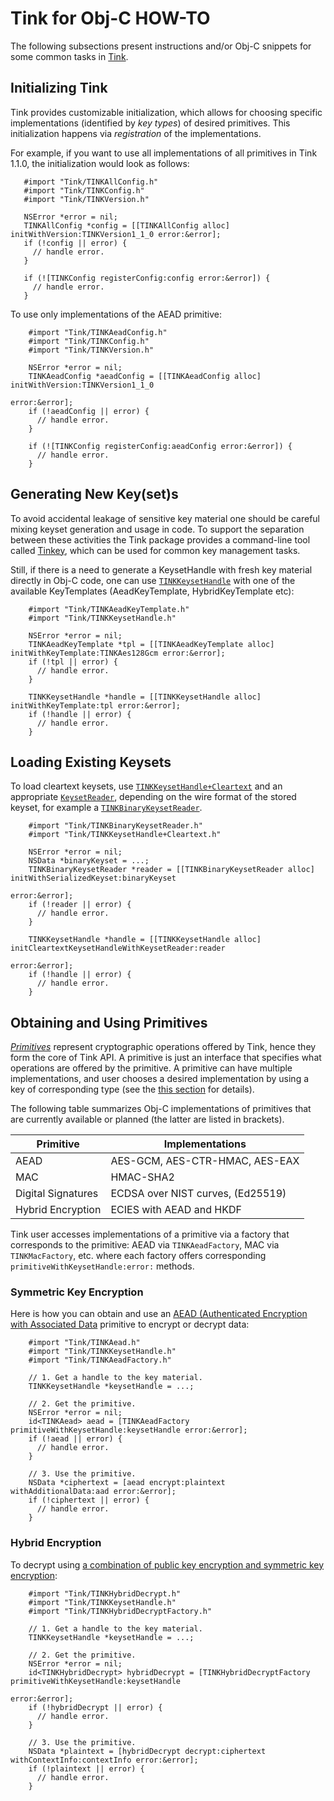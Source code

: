 # Tink for Obj-C HOW-TO

The following subsections present instructions and/or Obj-C snippets for some
common tasks in [Tink](https://github.com/google/tink).

## Initializing Tink

Tink provides customizable initialization, which allows for choosing specific
implementations (identified by _key types_) of desired primitives. This
initialization happens via _registration_ of the implementations.

For example, if you want to use all implementations of all primitives in Tink
1.1.0, the initialization would look as follows:

```objc
   #import "Tink/TINKAllConfig.h"
   #import "Tink/TINKConfig.h"
   #import "Tink/TINKVersion.h"

   NSError *error = nil;
   TINKAllConfig *config = [[TINKAllConfig alloc] initWithVersion:TINKVersion1_1_0 error:&error];
   if (!config || error) {
     // handle error.
   }

   if (![TINKConfig registerConfig:config error:&error]) {
     // handle error.
   }
```

To use only implementations of the AEAD primitive:

```objc
    #import "Tink/TINKAeadConfig.h"
    #import "Tink/TINKConfig.h"
    #import "Tink/TINKVersion.h"

    NSError *error = nil;
    TINKAeadConfig *aeadConfig = [[TINKAeadConfig alloc] initWithVersion:TINKVersion1_1_0
                                                                   error:&error];
    if (!aeadConfig || error) {
      // handle error.
    }

    if (![TINKConfig registerConfig:aeadConfig error:&error]) {
      // handle error.
    }
```

## Generating New Key(set)s

To avoid accidental leakage of sensitive key material one should be careful
mixing keyset generation and usage in code. To support the separation
between these activities the Tink package provides a command-line tool called
[Tinkey](TINKEY.md), which can be used for common key management tasks.

Still, if there is a need to generate a KeysetHandle with fresh key material
directly in Obj-C code, one can use
[`TINKKeysetHandle`](https://github.com/google/tink/blob/master/objc/TINKKeysetHandle.h)
with one of the available KeyTemplates (AeadKeyTemplate, HybridKeyTemplate etc):

```objc
    #import "Tink/TINKAeadKeyTemplate.h"
    #import "Tink/TINKKeysetHandle.h"

    NSError *error = nil;
    TINKAeadKeyTemplate *tpl = [[TINKAeadKeyTemplate alloc] initWithKeyTemplate:TINKAes128Gcm error:&error];
    if (!tpl || error) {
      // handle error.
    }

    TINKKeysetHandle *handle = [[TINKKeysetHandle alloc] initWithKeyTemplate:tpl error:&error];
    if (!handle || error) {
      // handle error.
    }
```

## Loading Existing Keysets

To load cleartext keysets, use
[`TINKKeysetHandle+Cleartext`](https://github.com/google/tink/blob/master/objc/TINKKeysetHandle+Cleartext.h)
and an appropriate
[`KeysetReader`](https://github.com/google/tink/blob/master/objc/TINKKeysetReader.h),
depending on the wire format of the stored keyset, for example a
[`TINKBinaryKeysetReader`](https://github.com/google/tink/blob/master/objc/TINKBinaryKeysetReader.h).

```objc
    #import "Tink/TINKBinaryKeysetReader.h"
    #import "Tink/TINKKeysetHandle+Cleartext.h"

    NSError *error = nil;
    NSData *binaryKeyset = ...;
    TINKBinaryKeysetReader *reader = [[TINKBinaryKeysetReader alloc] initWithSerializedKeyset:binaryKeyset
                                                                                        error:&error];
    if (!reader || error) {
      // handle error.
    }

    TINKKeysetHandle *handle = [[TINKKeysetHandle alloc] initCleartextKeysetHandleWithKeysetReader:reader
                                                                                             error:&error];
    if (!handle || error) {
      // handle error.
    }
```

## Obtaining and Using Primitives

[_Primitives_](PRIMITIVES.md) represent cryptographic operations offered by
Tink, hence they form the core of Tink API. A primitive is just an interface
that specifies what operations are offered by the primitive. A primitive can
have multiple implementations, and user chooses a desired implementation by
using a key of corresponding type (see the [this
section](KEY-MANAGEMENT.md#key-keyset-and-keysethandle) for details).

The following table summarizes Obj-C implementations of primitives that are
currently available or planned (the latter are listed in brackets).

Primitive          | Implementations
------------------ | ---------------------------------
AEAD               | AES-GCM, AES-CTR-HMAC, AES-EAX
MAC                | HMAC-SHA2
Digital Signatures | ECDSA over NIST curves, (Ed25519)
Hybrid Encryption  | ECIES with AEAD and HKDF

Tink user accesses implementations of a primitive via a factory that corresponds
to the primitive: AEAD via `TINKAeadFactory`, MAC via `TINKMacFactory`, etc.
where each factory offers corresponding `primitiveWithKeysetHandle:error:`
methods.

### Symmetric Key Encryption

Here is how you can obtain and use an [AEAD (Authenticated Encryption with
Associated Data](PRIMITIVES.md#authenticated-encryption-with-associated-data)
primitive to encrypt or decrypt data:

```objc
    #import "Tink/TINKAead.h"
    #import "Tink/TINKKeysetHandle.h"
    #import "Tink/TINKAeadFactory.h"

    // 1. Get a handle to the key material.
    TINKKeysetHandle *keysetHandle = ...;

    // 2. Get the primitive.
    NSError *error = nil;
    id<TINKAead> aead = [TINKAeadFactory primitiveWithKeysetHandle:keysetHandle error:&error];
    if (!aead || error) {
      // handle error.
    }

    // 3. Use the primitive.
    NSData *ciphertext = [aead encrypt:plaintext withAdditionalData:aad error:&error];
    if (!ciphertext || error) {
      // handle error.
    }
```

### Hybrid Encryption

To decrypt using [a combination of public key encryption and symmetric key
encryption](PRIMITIVES.md#hybrid-encryption):

```objc
    #import "Tink/TINKHybridDecrypt.h"
    #import "Tink/TINKKeysetHandle.h"
    #import "Tink/TINKHybridDecryptFactory.h"

    // 1. Get a handle to the key material.
    TINKKeysetHandle *keysetHandle = ...;

    // 2. Get the primitive.
    NSError *error = nil;
    id<TINKHybridDecrypt> hybridDecrypt = [TINKHybridDecryptFactory primitiveWithKeysetHandle:keysetHandle
                                                                                        error:&error];
    if (!hybridDecrypt || error) {
      // handle error.
    }

    // 3. Use the primitive.
    NSData *plaintext = [hybridDecrypt decrypt:ciphertext withContextInfo:contextInfo error:&error];
    if (!plaintext || error) {
      // handle error.
    }
```

